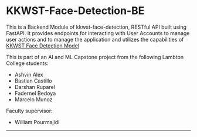 # KKWST-Face-Detection-BE


This is a Backend Module of kkwst-face-detection, RESTful API built using FastAPI.
It provides endpoints for interacting with User Accounts to manage user actions and to manage the application and utilizes the capabilities of [KKWST Face Detection Model](https://github.com/bascr/kkwst-face-detection#kkwst-face-detection-model)

This is part of an AI and ML Capstone project from the following Lambton College students:

* Ashvin Alex
* Bastian Castillo
* Darshan Ruparel
* Fadernel Bedoya
* Marcelo Munoz

Faculty supervisor:

* William Pourmajidi

------------------------------
